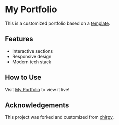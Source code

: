 # My Portfolio
This is a customized portfolio based on a [template](https://github.com/cotes2020/jekyll-theme-chirpy/).

## Features
- Interactive sections
- Responsive design
- Modern tech stack

## How to Use
Visit [My Portfolio](https://lance-lee96.github.io/) to view it live!

## Acknowledgements
This project was forked and customized from [chirpy](https://github.com/cotes2020/jekyll-theme-chirpy/).
